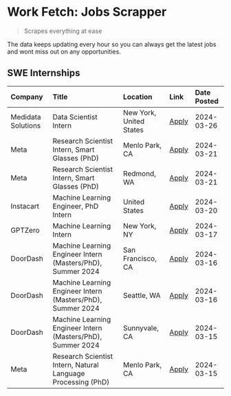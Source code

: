 # Work Fetch: Jobs Scrapper
> Scrapes everything at ease

The data keeps updating every hour so you can always get the latest jobs and wont miss out on any opportunities.

## SWE Internships
<!--START_SECTION:workfetch-->
| Company            | Title                                                        | Location                | Link                                                                                                                                                                                                                                                                   | Date Posted   |
|:-------------------|:-------------------------------------------------------------|:------------------------|:-----------------------------------------------------------------------------------------------------------------------------------------------------------------------------------------------------------------------------------------------------------------------|:--------------|
| Medidata Solutions | Data Scientist Intern                                        | New York, United States | [Apply](https://www.linkedin.com/jobs/view/data-scientist-intern-at-medidata-solutions-3810253704?position=5&pageNum=0&refId=Eddrv4VTgN9RfKbhnu8XsQ%3D%3D&trackingId=jBZdy31Tsm80HKS2BGeYZw%3D%3D&trk=public_jobs_jserp-result_search-card)                            | 2024-03-26    |
| Meta               | Research Scientist Intern, Smart Glasses (PhD)               | Menlo Park, CA          | [Apply](https://www.linkedin.com/jobs/view/research-scientist-intern-smart-glasses-phd-at-meta-3811308332?position=10&pageNum=0&refId=Eddrv4VTgN9RfKbhnu8XsQ%3D%3D&trackingId=YS%2BLJJIYBTnOQzMxVBx6tQ%3D%3D&trk=public_jobs_jserp-result_search-card)                 | 2024-03-21    |
| Meta               | Research Scientist Intern, Smart Glasses (PhD)               | Redmond, WA             | [Apply](https://www.linkedin.com/jobs/view/research-scientist-intern-smart-glasses-phd-at-meta-3811304794?position=13&pageNum=0&refId=Eddrv4VTgN9RfKbhnu8XsQ%3D%3D&trackingId=P1Lsfm8IEntqWsnxZLbFHQ%3D%3D&trk=public_jobs_jserp-result_search-card)                   | 2024-03-21    |
| Instacart          | Machine Learning Engineer, PhD Intern                        | United States           | [Apply](https://www.linkedin.com/jobs/view/machine-learning-engineer-phd-intern-at-instacart-3815634369?position=6&pageNum=0&refId=Eddrv4VTgN9RfKbhnu8XsQ%3D%3D&trackingId=zWT%2FgxPRVgnlI3%2FtLicSSA%3D%3D&trk=public_jobs_jserp-result_search-card)                  | 2024-03-20    |
| GPTZero            | Machine Learning Intern                                      | New York, NY            | [Apply](https://www.linkedin.com/jobs/view/machine-learning-intern-at-gptzero-3860723963?position=11&pageNum=0&refId=Eddrv4VTgN9RfKbhnu8XsQ%3D%3D&trackingId=UQGnxBlK12ARPiyu60av2Q%3D%3D&trk=public_jobs_jserp-result_search-card)                                    | 2024-03-17    |
| DoorDash           | Machine Learning Engineer Intern (Masters/PhD), Summer 2024  | San Francisco, CA       | [Apply](https://www.linkedin.com/jobs/view/machine-learning-engineer-intern-masters-phd-summer-2024-at-doordash-3736457737?position=3&pageNum=0&refId=Eddrv4VTgN9RfKbhnu8XsQ%3D%3D&trackingId=PLA9Ef10zkBzZHuUt2Nbqw%3D%3D&trk=public_jobs_jserp-result_search-card)   | 2024-03-16    |
| DoorDash           | Machine Learning Engineer Intern (Masters/PhD), Summer 2024  | Seattle, WA             | [Apply](https://www.linkedin.com/jobs/view/machine-learning-engineer-intern-masters-phd-summer-2024-at-doordash-3736455966?position=4&pageNum=0&refId=Eddrv4VTgN9RfKbhnu8XsQ%3D%3D&trackingId=Yeb9SkyHf%2BbheibIItFqig%3D%3D&trk=public_jobs_jserp-result_search-card) | 2024-03-16    |
| DoorDash           | Machine Learning Engineer Intern (Masters/PhD), Summer 2024  | Sunnyvale, CA           | [Apply](https://www.linkedin.com/jobs/view/machine-learning-engineer-intern-masters-phd-summer-2024-at-doordash-3736454973?position=2&pageNum=0&refId=Eddrv4VTgN9RfKbhnu8XsQ%3D%3D&trackingId=qUrLrKhJBrWsfggJhsSWKg%3D%3D&trk=public_jobs_jserp-result_search-card)   | 2024-03-15    |
| Meta               | Research Scientist Intern, Natural Language Processing (PhD) | Menlo Park, CA          | [Apply](https://www.linkedin.com/jobs/view/research-scientist-intern-natural-language-processing-phd-at-meta-3858718375?position=12&pageNum=0&refId=Eddrv4VTgN9RfKbhnu8XsQ%3D%3D&trackingId=iPh5wZDx2xWNGhjPSiSG3A%3D%3D&trk=public_jobs_jserp-result_search-card)     | 2024-03-15    |
<!--END_SECTION:workfetch-->
